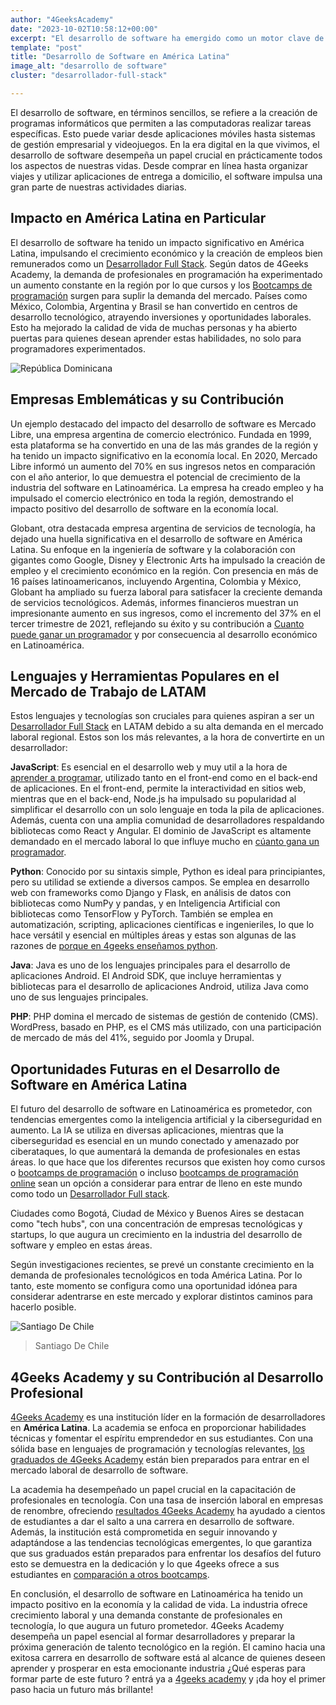```yaml
---
author: "4GeeksAcademy"
date: "2023-10-02T10:58:12+00:00"
excerpt: "El desarrollo de software ha emergido como un motor clave de innovación y crecimiento tecnológico en los países hispanohablantes. En este artículo, exploraremos cómo esta industria está transformando la región."
template: "post"
title: "Desarrollo de Software en América Latina"
image_alt: "desarrollo de software"
cluster: "desarrollador-full-stack"

---
```


El desarrollo de software, en términos sencillos, se refiere a la creación de programas informáticos que permiten a las computadoras realizar tareas específicas. Esto puede variar desde aplicaciones móviles hasta sistemas de gestión empresarial y videojuegos. En la era digital en la que vivimos, el desarrollo de software desempeña un papel crucial en prácticamente todos los aspectos de nuestras vidas. Desde comprar en línea hasta organizar viajes y utilizar aplicaciones de entrega a domicilio, el software impulsa una gran parte de nuestras actividades diarias.

## Impacto en América Latina en Particular

El desarrollo de software ha tenido un impacto significativo en América Latina, impulsando el crecimiento económico y la creación de empleos bien remunerados como un [Desarrollador Full Stack](https://4geeksacademy.com/desarrollador-full-stack-developer). Según datos de 4Geeks Academy, la demanda de profesionales en programación ha experimentado un aumento constante en la región por lo que cursos y los [Bootcamps de programación](https://4geeksacademy.com/es/bootcamp-de-programacion/estudiar-en-un-bootcamp-de-programacion) surgen para suplir la demanda del mercado. Países como México, Colombia, Argentina y Brasil se han convertido en centros de desarrollo tecnológico, atrayendo inversiones y oportunidades laborales. Esto ha mejorado la calidad de vida de muchas personas y ha abierto puertas para quienes desean aprender estas habilidades, no solo para programadores experimentados.

![República Dominicana](https://images.unsplash.com/photo-1625435644379-850d24b17e86?auto=format&fit=crop&q=80&w=1472&ixlib=rb-4.0.3&ixid=M3wxMjA3fDB8MHxwaG90by1wYWdlfHx8fGVufDB8fHx8fA%3D%3D)

## Empresas Emblemáticas y su Contribución

Un ejemplo destacado del impacto del desarrollo de software es Mercado Libre, una empresa argentina de comercio electrónico. Fundada en 1999, esta plataforma se ha convertido en una de las más grandes de la región y ha tenido un impacto significativo en la economía local. En 2020, Mercado Libre informó un aumento del 70% en sus ingresos netos en comparación con el año anterior, lo que demuestra el potencial de crecimiento de la industria del software en Latinoamérica. La empresa ha creado empleo y ha impulsado el comercio electrónico en toda la región, demostrando el impacto positivo del desarrollo de software en la economía local.

Globant, otra destacada empresa argentina de servicios de tecnología, ha dejado una huella significativa en el desarrollo de software en América Latina. Su enfoque en la ingeniería de software y la colaboración con gigantes como Google, Disney y Electronic Arts ha impulsado la creación de empleo y el crecimiento económico en la región. Con presencia en más de 16 países latinoamericanos, incluyendo Argentina, Colombia y México, Globant ha ampliado su fuerza laboral para satisfacer la creciente demanda de servicios tecnológicos. Además, informes financieros muestran un impresionante aumento en sus ingresos, como el incremento del 37% en el tercer trimestre de 2021, reflejando su éxito y su contribución a [Cuanto puede ganar un programador](https://4geeksacademy.com/es/cuanto-gana-un-programador/cuanto-gana-un-programador) y por consecuencia al desarrollo económico en Latinoamérica.


## Lenguajes y Herramientas Populares en el Mercado de Trabajo de LATAM

Estos lenguajes y tecnologías son cruciales para quienes aspiran a ser un [Desarrollador Full Stack](https://4geeksacademy.com/desarrollador-full-stack-developer) en LATAM debido a su alta demanda en el mercado laboral regional. Estos son los más relevantes, a la hora de convertirte en un desarrollador:

**JavaScript**: Es esencial en el desarrollo web y muy util a la hora de [aprender a programar](https://4geeksacademy.com/es/aprender-a-programar/aprender-a-programar-desde-cero), utilizado tanto en el front-end como en el back-end de aplicaciones. En el front-end, permite la interactividad en sitios web, mientras que en el back-end, Node.js ha impulsado su popularidad al simplificar el desarrollo con un solo lenguaje en toda la pila de aplicaciones. Además, cuenta con una amplia comunidad de desarrolladores respaldando bibliotecas como React y Angular. El dominio de JavaScript es altamente demandado en el mercado laboral lo que influye mucho en [cúanto gana un programador](https://4geeksacademy.com/es/cuanto-gana-un-programador/cuanto-gana-un-programador).

**Python**: Conocido por su sintaxis simple, Python es ideal para principiantes, pero su utilidad se extiende a diversos campos. Se emplea en desarrollo web con frameworks como Django y Flask, en análisis de datos con bibliotecas como NumPy y pandas, y en Inteligencia Artificial con bibliotecas como TensorFlow y PyTorch. También se emplea en automatización, scripting, aplicaciones científicas e ingenieriles, lo que lo hace versátil y esencial en múltiples áreas y estas son algunas de las razones de [porque en 4geeks enseñamos python](https://4geeksacademy.com/us/python-bootcamp/why-we-teach-python-4geeks).

**Java**: Java es uno de los lenguajes principales para el desarrollo de aplicaciones Android. El Android SDK, que incluye herramientas y bibliotecas para el desarrollo de aplicaciones Android, utiliza Java como uno de sus lenguajes principales.

**PHP**: PHP domina el mercado de sistemas de gestión de contenido (CMS). WordPress, basado en PHP, es el CMS más utilizado, con una participación de mercado de más del 41%, seguido por Joomla y Drupal.


## Oportunidades Futuras en el Desarrollo de Software en América Latina

El futuro del desarrollo de software en Latinoamérica es prometedor, con tendencias emergentes como la inteligencia artificial y la ciberseguridad en aumento. La IA se utiliza en diversas aplicaciones, mientras que la ciberseguridad es esencial en un mundo conectado y amenazado por ciberataques, lo que aumentará la demanda de profesionales en estas áreas.  lo que hace que los diferentes recursos que existen hoy como cursos o [bootcamps de programación](https://4geeksacademy.com/es/curso-de-programacion-desde-cero?lang=es) o incluso [bootcamps de programación online](https://4geeksacademy.com/es/coding-campus/online-bootcamp-programacion?lang=es) sean un opción a considerar para entrar de lleno en este mundo como todo un [Desarrollador Full stack](https://4geeksacademy.com/es/coding-bootcamps/desarrollador-full-stack).

Ciudades como Bogotá, Ciudad de México y Buenos Aires se destacan como "tech hubs", con una concentración de empresas tecnológicas y startups, lo que augura un crecimiento en la industria del desarrollo de software y empleo en estas áreas.

Según investigaciones recientes, se prevé un constante crecimiento en la demanda de profesionales tecnológicos en toda América Latina. Por lo tanto, este momento se configura como una oportunidad idónea para considerar adentrarse en este mercado y explorar distintos caminos para hacerlo posible.

![Santiago De Chile](https://images.unsplash.com/photo-1593985437133-03d5e1435c03?auto=format&fit=crop&q=80&w=1633&ixlib=rb-4.0.3&ixid=M3wxMjA3fDB8MHxwaG90by1wYWdlfHx8fGVufDB8fHx8fA%3D%3D)
> Santiago De Chile

## 4Geeks Academy y su Contribución al Desarrollo Profesional

[4Geeks Academy](https://4geeksacademy.com/es/inicio?lang=es) es una institución líder en la formación de desarrolladores en **América Latina**. La academia se enfoca en proporcionar habilidades técnicas y fomentar el espíritu emprendedor en sus estudiantes. Con una sólida base en lenguajes de programación y tecnologías relevantes, [los graduados de 4Geeks Academy](https://4geeksacademy.com/es/alumnos-y-proyectos) están bien preparados para entrar en el mercado laboral de desarrollo de software.

La academia ha desempeñado un papel crucial en la capacitación de profesionales en tecnología. Con una tasa de inserción laboral en empresas de renombre, ofreciendo [resultados 4Geeks Academy](https://4geeksacademy.com/es/resultados) ha ayudado a cientos de estudiantes a dar el salto a una carrera en desarrollo de software. Además, la institución está comprometida en seguir innovando y adaptándose a las tendencias tecnológicas emergentes, lo que garantiza que sus graduados están preparados para enfrentar los desafíos del futuro esto se demuestra en la dedicación y lo que 4geeks ofrece a sus estudiantes en [comparación a otros bootcamps](https://4geeksacademy.com/es/resultados).

En conclusión, el desarrollo de software en Latinoamérica ha tenido un impacto positivo en la economía y la calidad de vida. La industria ofrece crecimiento laboral y una demanda constante de profesionales en tecnología, lo que augura un futuro prometedor. 4Geeks Academy desempeña un papel esencial al formar desarrolladores y preparar la próxima generación de talento tecnológico en la región. El camino hacia una exitosa carrera en desarrollo de software está al alcance de quienes deseen aprender y prosperar en esta emocionante industria ¿Qué esperas para formar parte de este futuro ? entrá ya a [4geeks academy](https://4geeksacademy.com/es/inicio) y ¡da hoy el primer paso hacia un futuro más brillante!

